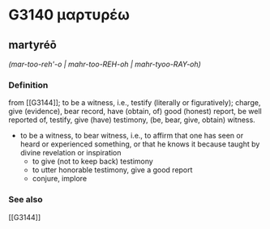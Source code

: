 # G3140 μαρτυρέω

## martyréō

_(mar-too-reh'-o | mahr-too-REH-oh | mahr-tyoo-RAY-oh)_

### Definition

from [[G3144]]; to be a witness, i.e., testify (literally or figuratively); charge, give (evidence), bear record, have (obtain, of) good (honest) report, be well reported of, testify, give (have) testimony, (be, bear, give, obtain) witness.

- to be a witness, to bear witness, i.e., to affirm that one has seen or heard or experienced something, or that he knows it because taught by divine revelation or inspiration
  - to give (not to keep back) testimony
  - to utter honorable testimony, give a good report
  - conjure, implore

### See also

[[G3144]]

